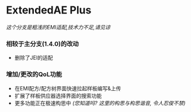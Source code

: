 # ExtendedAE Plus
_这个分支是粗浅的EMI适配,技术力不足,请见谅_

### 相较于主分支(1.4.0)的改动
- 删除了JEI的适配

### 增加/更改的QoL功能
- 在EMI配方/配方树界面快速拉起样板编写&上传
- 扩展了样板供应器选择界面的搜索功能
- 更多功能正在极速构思中 _(您知道吗? 这里的构思与构思谐音, 令人忍俊不禁)_
